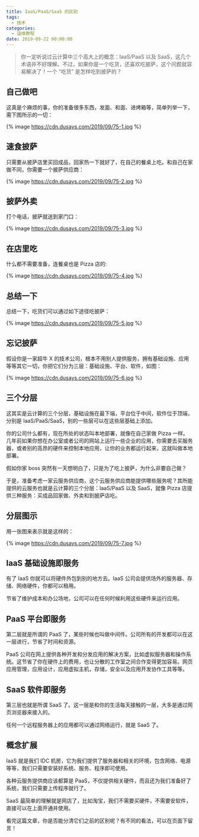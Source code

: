 ```yaml
---
title: IaaS/PaaS/SaaS 的区别
tags:
  - 技术
categories:
  - 运维教程
date: 2019-09-22 00:00:00
---
```


> 你一定听说过云计算中三个高大上的概念：IaaS/PaaS 以及 SaaS，这几个术语并不好理解。不过，如果你是一个吃货，还喜欢吃披萨，这个问题就容易解决了！一个 “吃货” 是怎样吃到披萨的？

<!-- more -->

## 自己做吧

这真是个麻烦的事，你的准备很多东西，发面、和面、进烤箱等，简单列举一下，需下图所示的一切：

{% image https://cdn.dusays.com/2019/09/75-1.jpg %}

## 速食披萨

只需要从披萨店里买回成品，回家热一下就好了，在自己的餐桌上吃。和自己在家做不同，你需要一个披萨供应商：

{% image https://cdn.dusays.com/2019/09/75-2.jpg %}

## 披萨外卖

打个电话，披萨就送到家门口：

{% image https://cdn.dusays.com/2019/09/75-3.jpg %}

## 在店里吃

什么都不需要准备，连餐桌也是 Pizza 店的:

{% image https://cdn.dusays.com/2019/09/75-4.jpg %}

## 总结一下

总结一下，吃货们可以通过如下途径吃披萨：

{% image https://cdn.dusays.com/2019/09/75-5.jpg %}

## 忘记披萨

假设你是一家超牛 X 的技术公司，根本不用别人提供服务，拥有基础设施、应用等等其它一切，你把它们分为三层：基础设施、平台、软件，如图：

{% image https://cdn.dusays.com/2019/09/75-6.jpg %}

## 三个分层

这其实是云计算的三个分层，基础设施在最下端，平台位于中间，软件位于顶端，分别是 IaaS/PaaS/SaaS，别的一些层可以在这些层基础上添加。

你的公司什么都有，现在所处的状态叫本地部署，就像在自己家做 Pizza 一样。几年前如果你想在办公室或者公司的网站上运行一些企业的应用，你需要去买服务器，或者别的高昂的硬件来控制本地应用，让你的业务都运行起来，这就叫做本地部署。

假如你家 boss 突然有一天想明白了，只是为了吃上披萨，为什么非要自己做？

于是，准备考虑一家云服务供应商，这个云服务供应商能提供哪些服务呢？其所能提供的云服务也就是云计算的三个分层：IaaS/PaaS 以及 SaaS，就像 Pizza 店提供三种服务：买成品回家做、外卖和到披萨店吃。

## 分层图示

用一张图来表示就是这样的：

{% image https://cdn.dusays.com/2019/09/75-7.jpg %}

## IaaS 基础设施即服务

有了 IaaS 你就可以将硬件外包到别的地方去。IaaS 公司会提供场外的服务器、存储、网络硬件，你都可以租用。

节省了维护成本和办公场地，公司可以在任何时候利用这些硬件来运行应用。

## PaaS 平台即服务

第二层就是所谓的 PaaS 了，某些时候也叫做中间件。公司所有的开发都可以在这一层进行，节省了时间和资源。

PaaS 公司在网上提供各种开发和分发应用的解决方案，比如虚拟服务器和操作系统。这节省了你在硬件上的费用，也让分散的工作室之间合作变得更加容易。网页应用管理，应用设计，应用虚拟主机，存储，安全以及应用开发协作工具等等。

## SaaS 软件即服务

第三层也就是所谓 SaaS 了。这一层是和你的生活每天接触的一层，大多是通过网页浏览器来接入的。

任何一个远程服务器上的应用都可以通过网络运行，就是 SaaS 了。

## 概念扩展

IaaS 就是我们 IDC 机房，它为我们提供了服务器和相关的环境，包含网络、电源等等，我们只需要安装好系统、服务、程序即可使用。

各种云服务提供商应该都算是 PaaS，不仅提供相关硬件，而且还为我们准备好了系统，我们只需要上传程序就行了。

SaaS 最简单的理解就是网店了，比如淘宝，我们不需要买硬件，不需要安软件，直接可以在上面开通并使用。

看完这篇文章，你是否能分清它们之前的区别呢？有不同的看法，可以在页面下留言！
